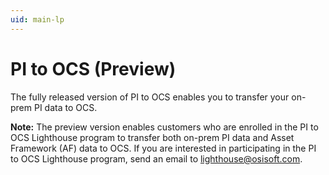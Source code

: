 ```yaml
---
uid: main-lp
---
```


# PI to OCS (Preview)

The fully released version of PI to OCS enables you to transfer your on-prem PI data to OCS.  

**Note:** The preview version enables customers who are enrolled in the PI to OCS Lighthouse program to transfer both on-prem PI data and Asset Framework (AF) data to OCS. If you are interested in participating in the PI to OCS Lighthouse program, send an email to lighthouse@osisoft.com.
